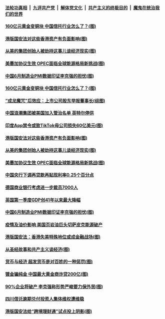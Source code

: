 ####  [法轮功真相](../../../../basic/blob/master/README.md?t=07021302) &nbsp;|&nbsp; [九评共产党](../../../../9ping.md/blob/master/README.md?t=07021302) &nbsp;|&nbsp; [解体党文化](../../../../jtdwh.md/blob/master/README.md?t=07021302)  &nbsp;|&nbsp; [共产主义的终极目的](../../../../gczydzjmd.md/blob/master/README.md?t=07021302) &nbsp;|&nbsp; [魔鬼在统治我们的世界](../../../../mgztzwmdsj.md/blob/master/README.md?t=07021302) 

#### [160亿元黄金变铜块 中国信托行业怎么了？(图)](../pages/p5/938358.md?t=07021302) 

#### [港版国安法对这些香港资产有负面影响(图)](../pages/p5/938357.md?t=07021302) 

#### [从美的集团创始人被劫持这事儿谈经济现实(图)](../pages/p5/938344.md?t=07021302) 

#### [美墨加协议生效 OPEC面临全球能源格局新挑战(图)](../pages/p5/938340.md?t=07021302) 


#### [中国6月制造业PMI数据印证李克强的担忧(图)](../pages/p5/938245.md?t=07021302) 

#### [160亿元黄金变铜块 中国信托行业怎么了？(图)](../pages/p5/938358.md?t=07021302) 

#### [“成龙魔咒”后效应：上市公司股东举报董事长(组图)](../pages/p5/938368.md?t=07021302) 

#### [中国浪潮集团被美国加入管治名单 英特尔停供](../pages/p5/938365.md?t=07021302) 

#### [印度App禁令或致TikTok母公司损失60亿美元(图)](../pages/p5/938364.md?t=07021302) 

#### [港版国安法对这些香港资产有负面影响(图)](../pages/p5/938357.md?t=07021302) 

#### [从美的集团创始人被劫持这事儿谈经济现实(图)](../pages/p5/938344.md?t=07021302) 

#### [美墨加协议生效 OPEC面临全球能源格局新挑战(图)](../pages/p5/938340.md?t=07021302) 


#### [中国央行下调再贷款再贴现利率0.25个百分点](../pages/p5/938264.md?t=07021302) 

#### [德国商业银行考虑进一步裁员7000人](../pages/p5/938262.md?t=07021302) 

#### [英国第一季度GDP创41年以来最大降幅](../pages/p5/938261.md?t=07021302) 

#### [中国6月制造业PMI数据印证李克强的担忧(图)](../pages/p5/938245.md?t=07021302) 

#### [疫情及油价影响 美国页岩油巨头切萨皮克能源破产](../pages/p5/938232.md?t=07021302) 

#### [港版国安法：香港失美特殊地位或成金融战场(图)](../pages/p5/938230.md?t=07021302) 

#### [从圣经故事和共产主义谈经济(图)](../pages/p5/938133.md?t=07021302) 

#### [货币与经济 超发货币是对百姓的一种惩罚(图)](../pages/p5/938130.md?t=07021302) 

#### [镀金骗纯金 中国最大黄金商诈贷200亿(图)](../pages/p5/938160.md?t=07021302) 

#### [90%企业将破产 李克强称形势严峻要力保外贸(图)](../pages/p5/938142.md?t=07021302) 

#### [四川信讬逾期兑付投资人集体维权遭维稳](../pages/p5/938159.md?t=07021302) 

#### [港版国安法给“跨境理财通”试点投上阴影(图)](../pages/p5/938156.md?t=07021302) 

